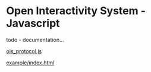 # Open Interactivity System - Javascript

todo - documentation...

[ois_protocol.js](ois_protocol.js)

[example/index.html](example/index.html)
